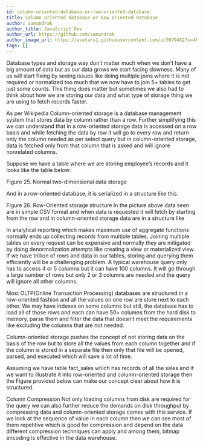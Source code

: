 ```yaml
---
id: column-oriented-database-or-row-oriented-database
title: Column oriented database or Row oriented database
author: samundrak
author_title: JavaScript Dev
author_url: https://github.com/samundrak
author_image_url: https://avatars1.githubusercontent.com/u/3079452?s=460&u=e5bd48488cb71b665ea5403192c6b8a963644a08&v=4
tags: []
---
```


Database types and storage way don’t matter much when we don’t have a big amount of data but as our data grows we start facing slowness. Many of us will start fixing by seeing issues like doing multiple joins where it is not required or normalized too much that we now have to join 5+ tables to get just some counts. This thing does matter but sometimes we also had to think about how we are storing our data and what type of storage thing we are using to fetch records faster.

<!-- truncate -->

As per Wikipedia Column-oriented storage is a database management system that stores data by column rather than a row. Further simplifying this we can understand that in a row-oriented storage data is accessed on a row basis and while fetching the data by row it will go to every row and return only the column needed as per select query but in column-oriented storage, data is fetched only from that column that is asked and will ignore nonrelated columns.

Suppose we have a table where we are storing employee’s records and it looks like the table below:

Figure 25. Normal two-dimensional data storage

And in a row-oriented database, it is serialized in a structure like this.

Figure 26. Row-Oriented storage structure
In the picture above data seen are in simple CSV format and when data is requested it will fetch by starting from the row and in column-oriented storage data are in a structure like

In analytical reporting which makes maximum use of aggregate functions normally ends up collecting records from multiple tables. Joining multiple tables on every request can be expensive and normally they are mitigated by doing denormalization attempts like creating a view or materialized view. If we have trillion of rows and data in our tables, storing and querying them efficiently will be a challenging problem. A typical warehouse query only has to access 4 or 5 columns but it can have 100 columns. It will go through a large number of rows but only 2 or 3 columns are needed and the query will ignore all other columns.

Most OLTP(Online Transaction Processing) databases are structured in a row-oriented fashion and all the values on one row are store next to each other. We may have indexes on some columns but still, the database has to load all of those rows and each can have 50+ columns from the hard disk to memory, parse them and filter the data that doesn’t meet the requirements like excluding the columns that are not needed.

Column-oriented storage pushes the concept of not storing data on the basis of the row but to store all the values from each column together and if the column is stored in a separate file then only that file will be opened, parsed, and executed which will save a lot of time.

Assuming we have table fact_sales which has records of all the sales and if we want to illustrate it into row-oriented and column-oriented storage then the Figure provided below can make our concept clear about how it is structured.

Column Compression
Not only loading columns from disk are required for the query we can also further reduce the demands on disk throughput by compressing data and column-oriented storage comes with this service. If we look at the sequence of value in each column then we can see most of them repetitive which is good for compression and depend on the data different compression techniques can apply and among them, bitmap encoding is effective in the data warehouse.
